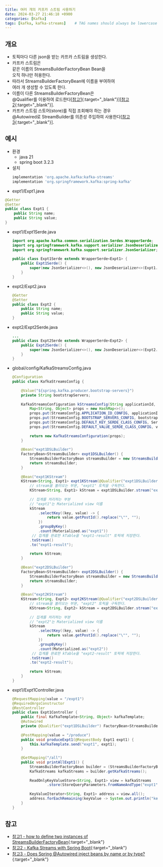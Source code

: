 ```yaml
---
title: 여러 개의 카프카 스트림 사용하기
date: 2024-03-27 21:46:18 +0900
categories: [Kafka]
tags: [kafka, kafka-streams]    # TAG names should always be lowercase
---
```


## 개요
- 토픽마다 다른 json을 받는 카프카 스트림을 생성한다.  
- 카프카 스트림은  
  같은 이름의 StreamsBuilderFactoryBean Bean을   
  오직 하나만 허용한다.  
- 따라서 StreamsBuilderFactoryBean에 이름을 부여하여  
  여러 개 생성할 수 있도록 한다.  
- 이름이 다른 StreamsBuilderFactoryBean은  
  @Qualifier를 이용하여 로드한다[[참고1](https://stackoverflow.com/questions/51699996/how-to-define-two-instances-of-streamsbuilderfactorybean){:target="_blank"}][[참고2](https://stackoverflow.com/questions/51733039/kafka-streams-with-spring-boot){:target="_blank"}].  
- 카프카 스트림 스토어(store)를 직접 조회해야 하는 경우  
  @Autowired로 StreamBuilder를 의존성 주입하여 사용한다[[참고3](https://stackoverflow.com/questions/30360589/does-spring-autowired-inject-beans-by-name-or-by-type){:target="_blank"}].  

## 예시
- 환경  
    - java 21  
    - spring boot 3.2.3  
- 설치  
  ```bash  
  implementation 'org.apache.kafka:kafka-streams'  
  implementation 'org.springframework.kafka:spring-kafka'  
  ```  
-  expt1/Expt1.java  
  ```java  
  @Getter
  @Setter
  public class Expt1 {
      public String name;
      public String value;
  }
  ```  
- expt1/Expt1Serde.java   
  ```java  
  import org.apache.kafka.common.serialization.Serdes.WrapperSerde;  
  import org.springframework.kafka.support.serializer.JsonDeserializer;  
  import org.springframework.kafka.support.serializer.JsonSerializer;  
            
  public class Expt1Serde extends WrapperSerde<Expt1> {  
      public Expt1Serde() {  
          super(new JsonSerializer<>(), new JsonDeserializer<>(Expt1.class));  
      }  
  }  
  ```  
- expt2/Expt2.java  
  ```java  
  @Getter  
  @Setter  
  public class Expt2 {  
      public String name;  
      public String value;  
  }  
  ```  
- expt2/Expt2Serde.java  
  ```java  
  ...  
  public class Expt2Serde extends WrapperSerde<Expt2> {  
      public Expt2Serde() {  
          super(new JsonSerializer<>(), new JsonDeserializer<>(Expt2.class));  
      }  
  }  
  ```  
- global/config/KafkaStreamsConfig.java  
  ```java  
  @Configuration  
  public class KafkaStreamsConfig {  
            
      @Value("${spring.kafka.producer.bootstrap-servers}")  
      private String bootstrapServers;  
            
      KafkaStreamsConfiguration kStreamsConfig(String applicationId, Object valueSerde) {  
          Map<String, Object> props = new HashMap<>();  
          props.put(StreamsConfig.APPLICATION_ID_CONFIG, applicationId);  
          props.put(StreamsConfig.BOOTSTRAP_SERVERS_CONFIG, bootstrapServers);  
          props.put(StreamsConfig.DEFAULT_KEY_SERDE_CLASS_CONFIG, Serdes.String().getClass());  
          props.put(StreamsConfig.DEFAULT_VALUE_SERDE_CLASS_CONFIG, valueSerde);  
            
          return new KafkaStreamsConfiguration(props);  
      }  
            
      @Bean("expt1DSLBuilder")  
      FactoryBean<StreamsBuilder> expt1DSLBuilder() {  
          StreamsBuilderFactoryBean streamsBuilder = new StreamsBuilderFactoryBean(kStreamsConfig("expt1-id", Expt1.class));  
          return streamsBuilder;  
      }  
                
      @Bean("expt1KStream")  
      KStream<String, Expt1> expt1KStream(@Qualifier("expt1DSLBuilder") StreamsBuilder expt1DSLBuilder) {  
          // stream을 불러오는 부분, "expt1" 토픽을 구독한다.  
          KStream<String, Expt1> kStream = expt1DSLBuilder.stream("expt1");  
            
          // 집계를 처리하는 부분  
          // "expt1"는 Materialized view 이름  
          kStream  
              .selectKey((key, value) -> {  
                  return value.getPostId().replace("\"", "");  
              })  
              .groupByKey()  
              .count(Materialized.as("expt1"))  
           // 집계를 완료한 kTable을 "expt1-result" 토픽에 저장한다.  
          .toStream()  
          .to("expt1-result");  
            
          return kStream;  
      }  
            
      @Bean("expt2DSLBuilder")  
      FactoryBean<StreamsBuilder> expt2DSLBuilder() {  
          StreamsBuilderFactoryBean streamsBuilder = new StreamsBuilderFactoryBean(kStreamsConfig("expt2-id", Expt2.class));  
          return streamsBuilder;  
      }  
                
      @Bean("expt2KStream")  
      KStream<String, Expt2> expt2KStream(@Qualifier("expt2DSLBuilder") StreamsBuilder expt2DSLBuilder) {  
          // stream을 불러오는 부분, "expt2" 토픽을 구독한다.  
          KStream<String, Expt2> kStream = expt2DSLBuilder.stream("expt2");  
            
          // 집계를 처리하는 부분  
          // "expt2"는 Materialized view 이름  
          kStream  
              .selectKey((key, value) -> {  
                  return value.getPostId().replace("\"", "");  
              })  
              .groupByKey()  
              .count(Materialized.as("expt2"))  
           // 집계를 완료한 kTable을 "expt2-result" 토픽에 저장한다.  
          .toStream()  
          .to("expt2-result");  
            
          return kStream;  
      }  
  }  
  ```  
- expt1/Expt1Controller.java  
  ```java  
  @RequestMapping(value = "/expt1")  
  @RequiredArgsConstructor  
  @RestController  
  public class Expt1Controller {  
      public final KafkaTemplate<String, Object> kafkaTemplate;  
      @Autowired  
      private @Qualifier("expt1DSLBuilder") FactoryBean<StreamsBuilder> expt1DSLBuilder;  
            
      @PostMapping(value = "/produce")  
      public void produceExpt1(@RequestBody Expt1 expt1) {  
          this.kafkaTemplate.send("expt1", expt1);  
      }  
            
      @GetMapping("/all")  
      public void printAllExpt1() {  
          StreamsBuilderFactoryBean builder = (StreamsBuilderFactoryBean) expt1DSLBuilder;  
          KafkaStreams kafkaStreams = builder.getKafkaStreams();  
            
          ReadOnlyKeyValueStore<String, Expt1> view = kafkaStreams  
                  .store(StoreQueryParameters.fromNameAndType("expt1", QueryableStoreTypes.keyValueStore()));  
            
          KeyValueIterator<String, Expt1> address = view.all();  
          address.forEachRemaining(keyValue -> System.out.println("keyValue.toString()++" + keyValue.toString()));  
      }  
  }  
  ```  

## 참고
- [참고1 - how to define two instances of StreamsBuilderFactoryBean](https://stackoverflow.com/questions/51699996/how-to-define-two-instances-of-streamsbuilderfactorybean){:target="_blank"}  
- [참고2 - Kafka Streams with Spring Boot](https://stackoverflow.com/questions/51733039/kafka-streams-with-spring-boot){:target="_blank"}  
- [참고3 - Does Spring @Autowired inject beans by name or by type?](https://stackoverflow.com/questions/30360589/does-spring-autowired-inject-beans-by-name-or-by-type){:target="_blank"}  
